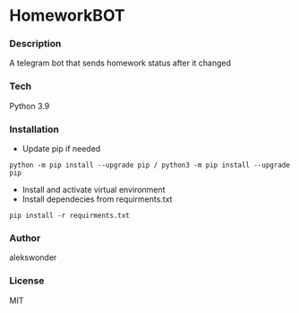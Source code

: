 # HomeworkBOT
### Description
A telegram bot that sends homework status after it changed
### Tech
Python 3.9
### Installation
- Update pip if needed
``` 
python -m pip install --upgrade pip / python3 -m pip install --upgrade pip
``` 
- Install and activate virtual environment
- Install dependecies from requirments.txt
``` 
pip install -r requirments.txt
```
### Author
alekswonder 

### License
MIT